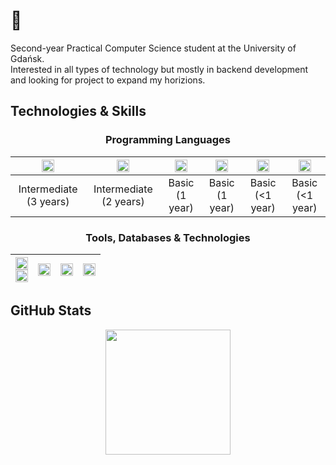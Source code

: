 # 👋

Second-year Practical Computer Science student at the University of Gdańsk.</br>Interested in all types of technology but mostly in backend development and looking for project to expand my horizions.

## Technologies & Skills  

### <div align="center">**Programming Languages**<div>

<div align="center">
  
| <div align="center"><img height="20" src="https://camo.githubusercontent.com/b14047b021edee959c4af8bbd851718afd9dc859cd8656b60cb90010340de735/68747470733a2f2f696d672e736869656c64732e696f2f62616467652f507974686f6e2d2532333337373641422e7376673f7374796c653d666c6174266c6f676f3d707974686f6e266c6f676f436f6c6f723d7768697465"></div> | <div align="center"><img height="20" src="https://camo.githubusercontent.com/325c934ab61059e9ccace904e7a8a56e58d588eae276444db4aaee98c1866654/68747470733a2f2f696d672e736869656c64732e696f2f62616467652f4a6176615363726970742d2532334637444631452e7376673f7374796c653d666c6174266c6f676f3d6a617661736372697074266c6f676f436f6c6f723d626c61636b"></div> | <div align="center"><img height="20" src="https://camo.githubusercontent.com/4b24755a96dd266e306b1476b5b7a6a211cba0fe5a34d95caac7e50e98c28431/68747470733a2f2f696d672e736869656c64732e696f2f62616467652f432b2b2d2532333030353939432e7376673f7374796c653d666c6174266c6f676f3d63253242253242266c6f676f436f6c6f723d7768697465"></div> | <div align="center"><img height="20" src="https://camo.githubusercontent.com/fb4343997d15850052aadfc0364b9e9bd0f35a82509ad2d6baf64d86efa850e1/68747470733a2f2f696d672e736869656c64732e696f2f62616467652f4a6176612d2532334544384230302e7376673f7374796c653d666c6174266c6f676f3d6a617661266c6f676f436f6c6f723d7768697465"></div> | <div align="center"><img height="20" src="https://camo.githubusercontent.com/def859c7c416c9871ea83c0cf62caa685d9c9f81eed00ca5569ee19371f099e2/68747470733a2f2f696d672e736869656c64732e696f2f62616467652f476f2d2532333030414444382e7376673f7374796c653d666c6174266c6f676f3d676f266c6f676f436f6c6f723d7768697465"></div> | <div align="center"><img height="20" src="https://camo.githubusercontent.com/2fbcd1252a7e38b7175cd215fa5a5343b356f87d80d80bb61a23816ce897e4e0/68747470733a2f2f696d672e736869656c64732e696f2f62616467652f5363616c612d2532334443333232462e7376673f7374796c653d666c6174266c6f676f3d7363616c61266c6f676f436f6c6f723d7768697465"></div> |
|------------|------------|------------|------------|------------|------------|
| <div align="center">Intermediate (3 years)</div>  | <div align="center">Intermediate (2 years)</div>  | <div align="center">Basic (1 year)</div>  | <div align="center">Basic (1 year)</div>  | <div align="center">Basic (&lt;1 year)</div>  | <div align="center">Basic (&lt;1 year)</div>  |

</div>

### <div align="center">**Tools, Databases & Technologies**</div>

<div align="center">

| <div align="center"><img height="20" src="https://camo.githubusercontent.com/9c5bb04c0528e485bbc26146e50c477dd4ae978a95e8b024f5edd2e14e1b5b02/68747470733a2f2f696d672e736869656c64732e696f2f62616467652f48544d4c352d2532334533344632362e7376673f7374796c653d666c6174266c6f676f3d68746d6c35266c6f676f436f6c6f723d7768697465"></div> <div align="center"><img height="20" src="https://camo.githubusercontent.com/b3cc2da9351159c65405c9eb1a1aca172e851da6e85d05008d6d7244d675318b/68747470733a2f2f696d672e736869656c64732e696f2f62616467652f534353532d2532334343363639392e7376673f7374796c653d666c6174266c6f676f3d73617373266c6f676f436f6c6f723d7768697465"></div> | <div align="center"><img height="20" src="https://camo.githubusercontent.com/97d231a6e2374947183ff5d167c42754fd2b4687335e204ca6188cf102f8c6b0/68747470733a2f2f696d672e736869656c64732e696f2f62616467652f506f737467726553514c2d2532333333363739312e7376673f7374796c653d666c6174266c6f676f3d706f737467726573716c266c6f676f436f6c6f723d7768697465"></div> | <div align="center"><img height="20" src="https://img.shields.io/badge/Git-F05032?style=for-the-badge&logo=git&logoColor=white"></div> | <div align="center"><img height="20" src="https://img.shields.io/badge/Docker-2496ED?style=flat&logo=docker&logoColor=white"></div> |
|-------------|------------|------|------|


</div>

## GitHub Stats

<div align="center">
  <img height="200em" src="https://github-readme-stats.vercel.app/api/top-langs/?username=jankotanime&layout=compact&langs_count=10&hide_border=false&theme=merko" />
</div>

